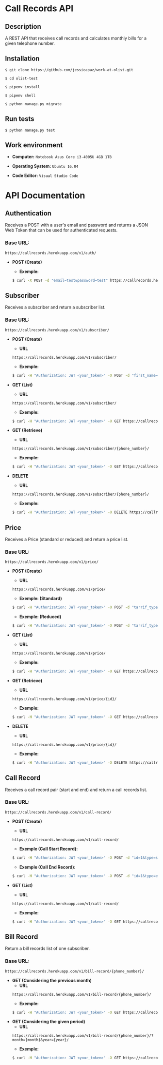# Call Records API
## Description

A REST API that receives call records and calculates monthly bills for a given telephone number.  

## Installation

`$ git clone https://github.com/jessicapaz/work-at-olist.git`

`$ cd olist-test`

`$ pipenv install`

`$ pipenv shell`

`$ python manage.py migrate`

## Run tests

`$ python manage.py test`

## Work environment 
* **Computer:**
`Notebook Asus Core i3-4005U 4GB 1TB`

* **Operating System:**
`Ubuntu 16.04`

* **Code Editor:**
`Visual Studio Code`

# API Documentation

## Authentication
Receives a POST with a user's email and password and returns a JSON Web Token that can be used for authenticated requests.

### **Base URL:**
```
https://callrecords.herokuapp.com/v1/auth/
```

* **POST (Create)**

  * **Exemple:**
  ```bash
  $ curl -X POST -d "email=test&password=test" https://callrecords.herokuapp.com/v1/auth/
  ```

## Subscriber
Receives a subscriber and return a subscriber list.

### **Base URL**:
```
https://callrecords.herokuapp.com/v1/subscriber/
```

* **POST (Create)** 
  * **URL**
  ```
  https://callrecords.herokuapp.com/v1/subscriber/
  ```
  * **Exemple:**
  ```bash
  $ curl -H "Authorization: JWT <your_token>" -X POST -d "first_name=Test&last_name=Test&phone_number=99985257541" https://callrecords.herokuapp.com/v1/subscriber/
  ```

* **GET (List)**
  * **URL**
  ```
  https://callrecords.herokuapp.com/v1/subscriber/
  ```
  * **Exemple:**
  ```bash
  $ curl -H "Authorization: JWT <your_token>" -X GET https://callrecords.herokuapp.com/v1/subscriber/
  ```

* **GET (Retrieve)**
  * **URL**
  ```
  https://callrecords.herokuapp.com/v1/subscriber/{phone_number}/
  ```
  * **Exemple:**
  ```bash
  $ curl -H "Authorization: JWT <your_token>" -X GET https://callrecords.herokuapp.com/v1/subscriber/99988526423/
  ```

* **DELETE**
  * **URL**
  ```
  https://callrecords.herokuapp.com/v1/subscriber/{phone_number}/
  ```
  * **Exemple:**
  ```bash
  $ curl -H "Authorization: JWT <your_token>" -X DELETE https://callrecords.herokuapp.com/v1/subscriber/99988526423/
  ```

## Price 
Receives a Price (standard or reduced) and return a price list.

### **Base URL**:
```
https://callrecords.herokuapp.com/v1/price/
```

* **POST (Create)** 
  * **URL**
  ```
  https://callrecords.herokuapp.com/v1/price/
  ```
  * **Exemple: (Standard)**
  ```bash
  $ curl -H "Authorization: JWT <your_token>" -X POST -d "tarrif_type=standard&standing_charge=0.38&call_charge=0.08" https://callrecords.herokuapp.com/v1/price/
  ```
  * **Exemple: (Reduced)**
  ```bash
  $ curl -H "Authorization: JWT <your_token>" -X POST -d "tarrif_type=reduced&standing_charge=0.38&call_charge=0.02" https://callrecords.herokuapp.com/v1/price/
  ```
* **GET (List)**
  * **URL**
  ```
  https://callrecords.herokuapp.com/v1/price/
  ```
  * **Exemple:**
  ```bash
  $ curl -H "Authorization: JWT <your_token>" -X GET https://callrecords.herokuapp.com/v1/price/
  ```

* **GET (Retrieve)**
  * **URL**
  ```
  https://callrecords.herokuapp.com/v1/price/{id}/
  ```
  * **Exemple:**
  ```bash
  $ curl -H "Authorization: JWT <your_token>" -X GET https://callrecords.herokuapp.com/v1/price/1/
  ```

* **DELETE**
  * **URL**
  ```
  https://callrecords.herokuapp.com/v1/price/{id}/
  ```
  * **Exemple:**
  ```bash
  $ curl -H "Authorization: JWT <your_token>" -X DELETE https://callrecords.herokuapp.com/v1/price/1/
  ```

## Call Record
Receives a call record pair (start and end) and return a call records list.

### **Base URL**:
```
https://callrecords.herokuapp.com/v1/call-record/
```

* **POST (Create)** 
  * **URL**
  ```
  https://callrecords.herokuapp.com/v1/call-record/
  ```
  * **Exemple (Call Start Record):**
  ```bash
  $ curl -H "Authorization: JWT <your_token>" -X POST -d "id=1&type=start&timestamp=2016-02-29T12:00:00Z&call_id=1&source=99981848345&destination=9993468277" https://callrecords.herokuapp.com/v1/call-record/
  ```
  * **Exemple (Call End Record):**
  ```bash
  $ curl -H "Authorization: JWT <your_token>" -X POST -d "id=1&type=end&timestamp=2016-02-29T13:00:00Z&call_id=1" https://callrecords.herokuapp.com/v1/call-record/
  ```

* **GET (List)**
  * **URL**
  ```
  https://callrecords.herokuapp.com/v1/call-record/
  ```
  * **Exemple:**
  ```bash
  $ curl -H "Authorization: JWT <your_token>" -X GET https://callrecords.herokuapp.com/v1/call-record/
  ```

## Bill Record
Return a bill records list of one subscriber.

### **Base URL**:
```
https://callrecords.herokuapp.com/v1/bill-record/{phone_number}/
```

* **GET (Considering the previous month)**
  * **URL**
  ```
  https://callrecords.herokuapp.com/v1/bill-record/{phone_number}/
  ```
  * **Exemple:**
  ```bash
  $ curl -H "Authorization: JWT <your_token>" -X GET https://callrecords.herokuapp.com/v1/bill-record/99988526423/

  ```
* **GET (Considering the given period)**
  * **URL**
  ```
  https://callrecords.herokuapp.com/v1/bill-record/{phone_number}/?month={month}&year={year}/
  ```
  * **Exemple:**
  ```bash
  $ curl -H "Authorization: JWT <your_token>" -X GET https://callrecords.herokuapp.com/v1/bill-record/99988526423/?month=12&year=2017/
  ```






